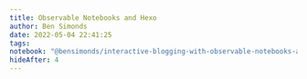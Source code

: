 ```yaml
---
title: Observable Notebooks and Hexo
author: Ben Simonds
date: 2022-05-04 22:41:25
tags:
notebook: "@bensimonds/interactive-blogging-with-observable-notebooks-and-hexo"
hideAfter: 4
---
```


